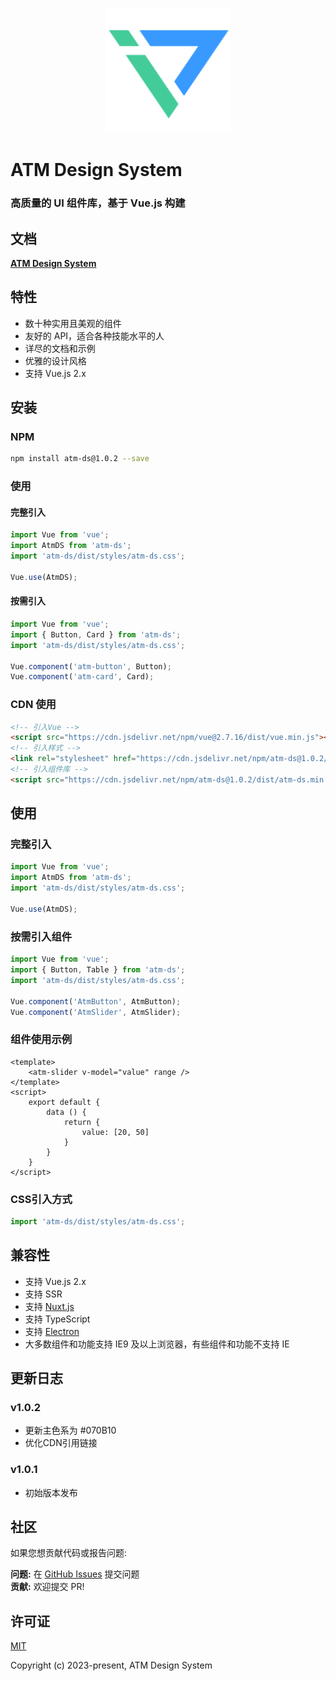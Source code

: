 <p align="center">
    <a href="https://github.com/AnswerLau/atm-ds">
        <img width="200" src="./assets/logo.png">
    </a>
</p>

<h1>
ATM Design System
    <h3>高质量的 UI 组件库，基于 Vue.js 构建</h3>
</h1>

## 文档

**[ATM Design System](https://github.com/AnswerLau/atm-ds)**

## 特性

- 数十种实用且美观的组件
- 友好的 API，适合各种技能水平的人
- 详尽的文档和示例
- 优雅的设计风格
- 支持 Vue.js 2.x

## 安装

### NPM

```bash
npm install atm-ds@1.0.2 --save
```

### 使用

#### 完整引入

```js
import Vue from 'vue';
import AtmDS from 'atm-ds';
import 'atm-ds/dist/styles/atm-ds.css';

Vue.use(AtmDS);
```

#### 按需引入

```js
import Vue from 'vue';
import { Button, Card } from 'atm-ds';
import 'atm-ds/dist/styles/atm-ds.css';

Vue.component('atm-button', Button);
Vue.component('atm-card', Card);
```

### CDN 使用

```html
<!-- 引入Vue -->
<script src="https://cdn.jsdelivr.net/npm/vue@2.7.16/dist/vue.min.js"></script>
<!-- 引入样式 -->
<link rel="stylesheet" href="https://cdn.jsdelivr.net/npm/atm-ds@1.0.2/dist/styles/atm-ds.css">
<!-- 引入组件库 -->
<script src="https://cdn.jsdelivr.net/npm/atm-ds@1.0.2/dist/atm-ds.min.js"></script>
```

## 使用

### 完整引入

```js
import Vue from 'vue';
import AtmDS from 'atm-ds';
import 'atm-ds/dist/styles/atm-ds.css';

Vue.use(AtmDS);
```

### 按需引入组件

```js
import Vue from 'vue';
import { Button, Table } from 'atm-ds';
import 'atm-ds/dist/styles/atm-ds.css';

Vue.component('AtmButton', AtmButton);
Vue.component('AtmSlider', AtmSlider);
```

### 组件使用示例

```vue
<template>
    <atm-slider v-model="value" range />
</template>
<script>
    export default {
        data () {
            return {
                value: [20, 50]
            }
        }
    }
</script>
```

### CSS引入方式
```js
import 'atm-ds/dist/styles/atm-ds.css';
```

## 兼容性

- 支持 Vue.js 2.x
- 支持 SSR
- 支持 [Nuxt.js](https://nuxtjs.org/)
- 支持 TypeScript
- 支持 [Electron](http://electron.atom.io/)
- 大多数组件和功能支持 IE9 及以上浏览器，有些组件和功能不支持 IE

## 更新日志

### v1.0.2
- 更新主色系为 #070B10
- 优化CDN引用链接

### v1.0.1
- 初始版本发布

## 社区

如果您想贡献代码或报告问题:

**问题:** 在 [GitHub Issues](https://github.com/AnswerLau/atm-ds/issues) 提交问题  
**贡献:** 欢迎提交 PR!

## 许可证
[MIT](http://opensource.org/licenses/MIT)

Copyright (c) 2023-present, ATM Design System
